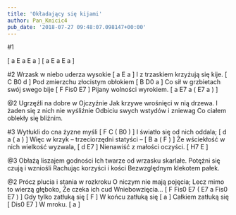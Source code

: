 ```yaml
---
title: 'Okładający się kijami'
author: Pan_Kmicic4
pub_date: '2018-07-27 09:48:07.098147+00:00'
---
```


#1

[ a E a E a ]
[ a E a E a ]

#2
Wrzask w niebo uderza wysokie [ a E a ]
I z trzaskiem krzyżują się kije. [ C B0 d ]
Pod zmierzchu złocistym obłokiem [ B D0 a ]
Co sił w grzbietach swój swego bije [ F Fis0 E7 ]
Pijany wolności wyrokiem. [ a E7 a ( E7 a ) ]

@2
Ugrzęźli na dobre w Ojczyźnie
Jak krzywe wrośnięci w nią drzewa.
I żaden się z nich nie wyśliźnie
Odbiciu swych wstydów i zniewag
Co ciałem oblekły się bliźnim.

#3 
Wytłukli do cna żyzne myśli [ F C ( B0 ) ]
I światło się od nich oddala; [ d a ( a ) ]
Więc w krzyk – trzeciorzędni statyści – [ B a ( F ) ]
Że wściekłość w nich wielkość wyzwala, [ d E7 ]
Nienawiść z małości oczyści. [ H7 E ]

@3
Obłażą liszajem godności
Ich twarze od wrzasku skarlałe.
Potężni się czują i wzniośli
Rachując korzyści i kości
Bezwzględnym klekotem pałek.

@2
Prócz plucia i stania w rozkroku
O niczym nie mają pojęcia;
Lecz mimo to wierzą głęboko,
Że czeka ich cud Wniebowzięcia… [ F Fis0 E7 ( E7 a Fis0 E7 ) ]
Gdy tylko zatłuką się  [ F ]
W końcu zatłuką się [ a ]
Całkiem zatłuką się [ Dis0 E7 ]
W mroku. [ a ]